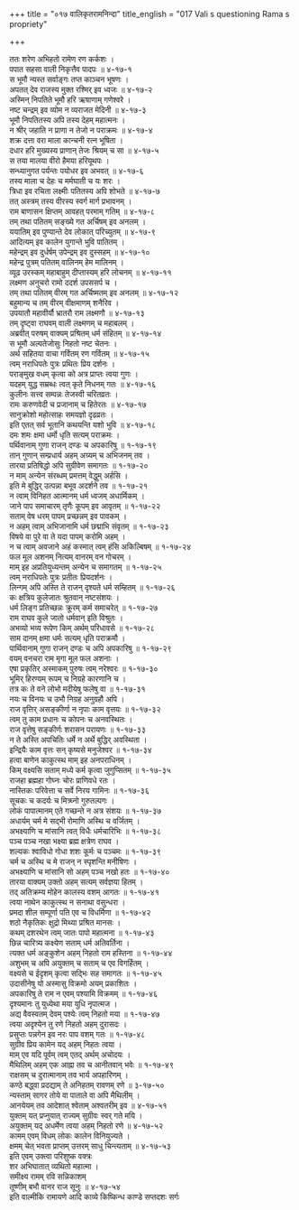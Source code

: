+++
title = "०१७ वालिकृतरामनिन्दा"
title_english = "017 Vali s questioning Rama s propriety"

+++
<div class="audioEmbed"  caption="श्रीराम-हरिसीताराममूर्ति-घनपाठिभ्यां वचनम्" src="https://archive.org/download/Ramayana-recitation-Sriram-harisItArAmamUrti-Ghanapaati-v2/Kanda_4/Kanda_4_KSK-017-Valikrutha_Rama_Ninda.mp3"></div>

ततः शरेण अभिहतो रामेण रण कर्कशः ।  
पपात सहसा वाली निकृत्तैव पादपः ॥ ४-१७-१  
स भूमौ न्यस्त सर्वाङ्गः तप्त काञ्चन भूषणः ।  
अपतत् देव राजस्य मुक्त रश्मिर् इव ध्वजः ॥ ४-१७-२  
अस्मिन् निपतिते भूमौ हरि ऋषाणाम् गणेश्वरे ।  
नष्ट चन्द्रम् इव व्योम न व्यराजत मेदिनी ॥ ४-१७-३  
भूमौ निपतितस्य अपि तस्य देहम् महात्मनः ।  
न श्रीर् जहाति न प्राणा न तेजो न पराक्रमः ॥ ४-१७-४  
शक्र दत्ता वरा माला कान्चनी रत्न भूषिता ।  
दधार हरि मुख्यस्य प्राणान् तेजः श्रियम् च सा ॥ ४-१७-५  
स तया मालया वीरो हैमया हरियूथपः ।  
सन्ध्यानुगत पर्यन्तः पयोधर इव अभवत् ॥ ४-१७-६  
तस्य माला च देहः च मर्मघाती च यः शरः ।  
त्रिधा इव रचिता लक्ष्मीः पतितस्य अपि शोभते ॥ ४-१७-७  
तत् अस्त्रम् तस्य वीरस्य स्वर्ग मार्ग प्रभावनम् ।  
राम बाणासन क्षिप्तम् आवहत् परमाम् गतिम् ॥ ४-१७-८  
तम् तथा पतितम् सङ्ख्ये गत अर्चिषम् इव अनलम् ।  
ययातिम् इव पुण्यान्ते देव लोकात् परिच्युतम् ॥ ४-१७-९  
आदित्यम् इव कालेन युगान्ते भुवि पातितम् ।  
महेन्द्रम् इव दुर्धर्षम् उपेन्द्रम् इव दुस्सहम् ॥ ४-१७-१०  
महेन्द्र पुत्रम् पतितम् वालिनम् हेम मालिनम् ।  
व्यूढ उरस्कम् महाबाहुम् दीप्तास्यम् हरि लोचनम् ॥ ४-१७-११  
लक्ष्मण अनुचरो रामो ददर्श उपससर्प च ।  
तम् तथा पतितम् वीरम् गत अर्चिष्मतम् इव अनलम् ॥ ४-१७-१२  
बहुमान्य च तम् वीरम् वीक्षमाणम् शनैरिव ।  
उपयातौ महावीर्यौ भ्रातरौ राम लक्ष्मणौ ॥ ४-१७-१३  
तम् दृष्ट्वा राघवम् वाली लक्ष्मणम् च महाबलम् ।  
अब्रवीत् परुषम् वाक्यम् प्रश्रितम् धर्म संहितम् ॥ ४-१७-१४  
स भूमौ अल्पतेजोसुः निहतो नष्ट चेतनः ।  
अर्थ सहितया वाचा गर्वितम् रण गर्वितम् ॥ ४-१७-१५  
त्वम् नराधिपतेः पुत्रः प्रथितः प्रिय दर्शनः ।  
पराङ्मुख वधम् कृत्वा को अत्र प्राप्तः त्वया गुणः ।  
यदहम् युद्ध सम्रब्धः त्वत् कृते निधनम् गतः ॥ ४-१७-१६  
कुलीनः सत्त्व सम्पन्नः तेजस्वी चरितव्रतः ।  
रामः करुणवेदी च प्रजानाम् च हितेरतः ॥ ४-१७-१७  
सानुक्रोशो महोत्साहः समयज्ञो दृढव्रतः ।  
इति एतत् सर्व भूतानि कथयन्ति यशो भुवि ॥ ४-१७-१८  
दमः शमः क्षमा धर्मो धृति सत्यम् पराक्रमः ।  
पर्थिवानाम् गुणा राजन् दण्डः च अपकारिषु ॥ १-१७-१९  
तान् गुणान् सम्प्रधार्य अहम् अग्र्यम् च अभिजनम् तव ।  
तारया प्रतिषिद्धो अपि सुग्रीवेण समागतः ॥ १-१७-२०  
न माम् अन्येन संरब्धम् प्रमत्तम् वेद्धुम् अर्हसि ।  
इति मे बुद्धिर् उत्पन्ना बभूव अदर्शने तव ॥ १-१७-२१  
न त्वाम् विनिहत आत्मानम् धर्म ध्वजम् अधार्मिकम् ।  
जाने पाप समाचारम् तृणैः कूपम् इव आवृतम् ॥ १-१७-२२  
सताम् वेष धरम् पापम् प्रच्छन्नम् इव पावकम् ।  
न अहम् त्वाम् अभिजानामि धर्म छद्माभि संवृतम् ॥ १-१७-२३  
विषये वा पुरे वा ते यदा पापम् करोमि अहम् ।  
न च त्वाम् अवजाने अहं कस्मात् त्वम् हंसि अकिल्बिषम् ॥ १-१७-२४  
फल मूल अशनम् नित्यम् वानरम् वन गोचरम् ।  
माम् इह अप्रतियुध्यन्तम् अन्येन च समागतम् ॥ १-१७-२५  
त्वम् नराधिपतेः पुत्रः प्रतीतः प्रियदर्शनः ।  
लिन्गम् अपि अस्ति ते राजन् दृश्यते धर्म सम्हितम् ॥ १-१७-२६  
कः क्षत्रिय कुलेजातः श्रुतवान् नष्टसंशयः ।  
धर्म लिङ्ग प्रतिच्छन्नः क्रूरम् कर्म समाचरेत् ॥ १-१७-२७  
राम राघव कुले जातो धर्मवान् इति विश्रुतः ।  
अभव्यो भव्य रूपेण किम् अर्थम् परिधावसे ॥ १-१७-२८  
साम दानम् क्षमा धर्मः सत्यम् धृति पराक्रमौ ।  
पार्थिवानाम् गुणा राजन् दण्डः च अपि अपकारिषु ॥ १-१७-२९  
वयम् वनचरा राम मृगा मूल फल अशनाः ।  
एषा प्रकृतिर् अस्माकम् पुरुषः त्वम् नरेश्वरः ॥ १-१७-३०  
भूमिर् हिरण्यम् रूपम् च निग्रहे कारणानि च ।  
तत्र कः ते वने लोभो मदीयेषु फलेषु वा ॥ १-१७-३१  
नयः च विनयः च उभौ निग्रह अनुग्रहौ अपि ।  
राज वृत्तिर् असङ्कीर्णा न नृपाः काम वृत्तयः ॥ १-१७-३२  
त्वम् तु काम प्रधानः च कोपनः च अनवस्थितः ।  
राज वृत्तेषु सङ्कीर्णः शरासन परायणः ॥ १-१७-३३  
न ते अस्ति अपचितिः धर्मे न अर्थे बुद्धिर् अवस्थिता ।  
इन्द्रियैः काम वृत्तः सन् कृष्यसे मनुजेश्वर ॥ १-१७-३४  
हत्वा बाणेन काकुत्स्थ माम् इह अनपराधिनम् ।  
किम् वक्ष्यसि सताम् मध्ये कर्म कृत्वा जुगुप्सितम् ॥ १-१७-३५  
राजहा ब्रह्महा गोघ्नः चोरः प्राणिवधे रतः ।  
नास्तिकः परिवेत्ता च सर्वे निरय गामिनः ॥ १-१७-३६  
सूचकः च कदर्यः च मित्र्घ्नो गुरुतल्पगः ।  
लोकं पापात्मानम् एते गच्छन्ते न अत्र संशयः ॥ १-१७-३७  
अधार्यम् चर्म मे सद्भी रोमाणि अस्थि च वर्जितम् ।  
अभक्ष्याणि च मांसानि त्वत् विधैः धर्मचारिभिः ॥ १-१७-३८  
पञ्च पञ्च नखा भक्ष्या ब्रह्म क्षत्रेण राघव ।  
शल्यकः श्वाविधो गोधा शशः कूर्मः च पञ्चमः ॥ १-१७-३९  
चर्म च अस्थि च मे राजन् न स्पृशन्ति मनीषिणः ।  
अभक्ष्याणि च मांसानि सो अहम् पञ्च नखो हतः ॥ १-१७-४०  
तारया वाक्यम् उक्तो अहम् सत्यम् सर्वज्ञया हितम् ।  
तद् अतिक्रम्य मोहेन कालस्य वशम् आगतः ॥ १-१७-४१  
त्वया नाथेन काकुत्स्थ न सनाथा वसुन्धरा ।  
प्रमदा शील सम्पूर्णा पति एव च विधर्मिणा ॥ १-१७-४२  
शठो नैकृतिकः क्षुद्रो मिथ्या प्रश्रित मानसः ।  
कथम् दशरथेन त्वम् जातः पापो महात्मना ॥ १-१७-४३  
छिन्न चारित्र्य कक्ष्येण सताम् धर्म अतिवर्तिना ।  
त्यक्त धर्म अङ्कुशेन अहम् निहतो राम हस्तिना ॥ १-१७-४४  
अशुभम् च अपि अयुक्तम् च सताम् च एव विगर्हितम् ।  
वक्ष्यसे च ईदृशम् कृत्वा सद्भिः सह समागतः ॥ १-१७-४५  
उदासीनेषु यो अस्मासु विक्रमो अयम् प्रकाशितः ।  
अपकारिषु ते राम न एवम् पश्यामि विक्रमम् ॥ १-१७-४६  
दृश्यमानः तु युध्येथा मया युधि नृपात्मज ।  
अद्य वैवस्वतम् देवम् पश्येः त्वम् निहतो मया ॥ १-१७-४७  
त्वया अदृश्येन तु रणे निहतो अहम् दुरासदः ।  
प्रसुप्तः पन्नगेन इव नरः पाप वशम् गतः ॥ १-१७-४८  
सुग्रीव प्रिय कामेन यद् अहम् निहतः त्वया ।  
माम् एव यदि पूर्वम् त्वम् एतद् अर्थम् अचोदयः ।  
मैथिलिम् अहम् एक आह्ना तव च आनीतवान् भवेः ॥ १-१७-४९  
राक्षसम् च दुरात्मानाम् तव भार्य अपहारिणम् ।  
कण्ठे बद्ध्वा प्रदद्याम् ते अनिहतम् रावणम् रणे ॥ ३-१७-५०  
न्यस्ताम् सागर तोये वा पाताले वा अपि मैथिलीम् ।  
आनयेयम् तव आदेशात् श्वेताम् अश्वतरीम् इव ॥ ४-१७-५१  
युक्तम् यत् प्रप्नुयात् राज्यम् सुग्रीवः स्वर् गते मयि ।  
अयुक्तम् यद् अधर्मेण त्वया अहम् निहतो रणे ॥ ४-१७-५२  
कामम् एवम् विधम् लोकः कालेन विनियुज्यते ।  
क्षमम् चेत् भवता प्राप्तम् उत्तरम् साधु चिन्त्यताम् ॥ ४-१७-५३  
इति एवम् उक्त्वा परिशुष्क वक्त्रः  
शर अभिघातात् व्यथितो महात्मा ।  
समीक्ष्य रामम् रवि सन्निकाशम्  
तूष्णीम् बभौ वानर राज सूनुः ॥ ४-१७-५४  
इति वाल्मीकि रामायणे आदि काव्ये किष्किन्ध काण्डे सप्तदशः सर्गः